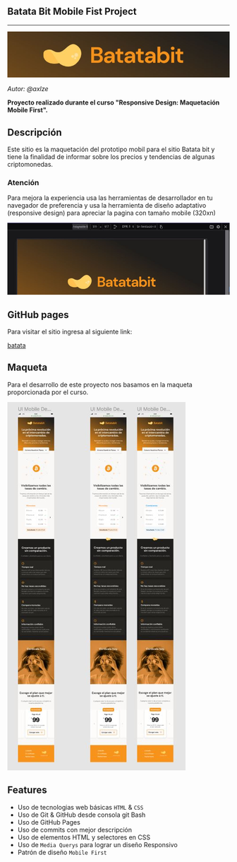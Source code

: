 ## Batata Bit Mobile Fist Project
---
![](./assets/other/readmePresentation.JPG)

*Autor: @axlze*

**Proyecto realizado durante el curso "Responsive Design: Maquetación Mobile First".**

## Descripción

Este sitio es la maquetación del prototipo mobil para el sitio Batata bit y tiene la finalidad de informar sobre los precios y tendencias de algunas criptomonedas.

### Atención

Para mejora la experiencia usa las herramientas de desarrollador en tu navegador de preferencia y usa la herramienta de diseño adaptativo (responsive design) para apreciar la pagina con tamaño mobile (320xn)

![](./assets/other/adaptable.JPG)

## GitHub pages

Para visitar el sitio ingresa al siguiente link:

[batata](https://axlgoze.github.io/Batata-Bit/)

## Maqueta

Para el desarrollo de este proyecto nos basamos en la maqueta proporcionada por el curso.

![](./assets/other/maquetabatata.JPG)

## Features

- Uso de tecnologias web básicas `HTML` & `CSS`
- Uso de Git & GitHub desde consola git Bash
- Uso de GitHub Pages
- Uso de commits con mejor descripción
- Uso de elementos HTML y selectores en CSS
- Uso de `Media Querys` para lograr un diseño Responsivo
- Patrón de diseño `Mobile First`